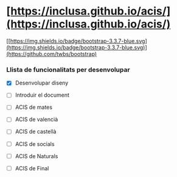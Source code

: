 # [https://inclusa.github.io/acis/](https://inclusa.github.io/acis/)

[[https://img.shields.io/badge/bootstrap-3.3.7-blue.svg](https://img.shields.io/badge/bootstrap-3.3.7-blue.svg)](https://github.com/twbs/bootstrap)

### Llista de funcionalitats per desenvolupar

- [X] Desenvolupar diseny

- [ ] Introduir el document

- [ ] ACIS de mates

- [ ] ACIS de valencià

- [ ] ACIS de castellà

- [ ] ACIS de socials

- [ ] ACIS de Naturals

- [ ] ACIS de Final

